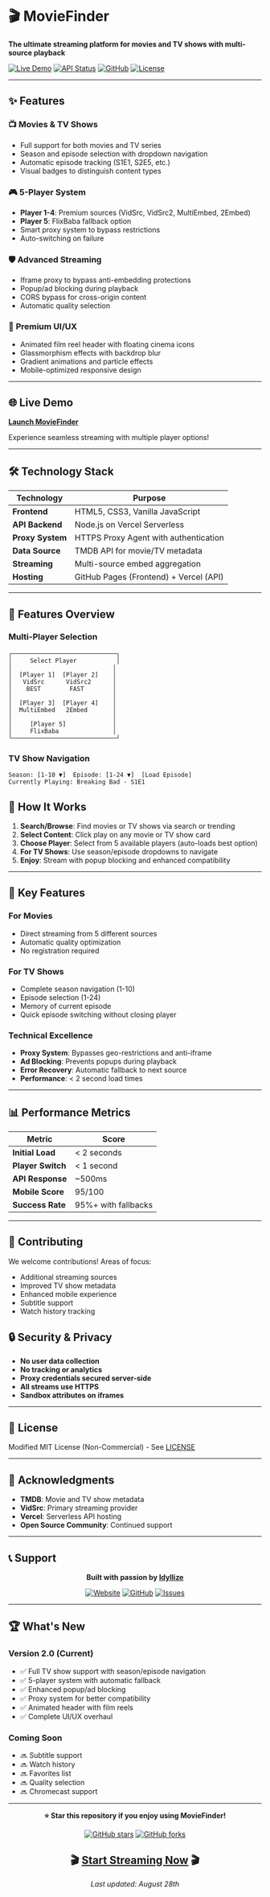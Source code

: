 # 🎬 MovieFinder

**The ultimate streaming platform for movies and TV shows with multi-source playback**

[![Live Demo](https://img.shields.io/badge/Live_Demo-6366f1?style=for-the-badge&logo=vercel)](https://moviefinder.xyz)
[![API Status](https://img.shields.io/badge/API-Active-10b981?style=for-the-badge)](https://movie-finder-api-theta.vercel.app)
[![GitHub](https://img.shields.io/badge/GitHub-Repository-181717?style=for-the-badge&logo=github)](https://github.com/MovieFinderInfo)
[![License](https://img.shields.io/badge/License-MIT_NonCommercial-green?style=for-the-badge)](LICENSE)

---

## ✨ Features

### 📺 **Movies & TV Shows**
- Full support for both movies and TV series
- Season and episode selection with dropdown navigation
- Automatic episode tracking (S1E1, S2E5, etc.)
- Visual badges to distinguish content types

### 🎮 **5-Player System**
- **Player 1-4**: Premium sources (VidSrc, VidSrc2, MultiEmbed, 2Embed)
- **Player 5**: FlixBaba fallback option
- Smart proxy system to bypass restrictions
- Auto-switching on failure

### 🛡️ **Advanced Streaming**
- Iframe proxy to bypass anti-embedding protections
- Popup/ad blocking during playback
- CORS bypass for cross-origin content
- Automatic quality selection

### 🎨 **Premium UI/UX**
- Animated film reel header with floating cinema icons
- Glassmorphism effects with backdrop blur
- Gradient animations and particle effects
- Mobile-optimized responsive design

---

## 🌐 Live Demo

**[Launch MovieFinder](https://moviefinder.xyz)**

Experience seamless streaming with multiple player options!

---

## 🛠️ Technology Stack

| Technology | Purpose |
|------------|---------|
| **Frontend** | HTML5, CSS3, Vanilla JavaScript |
| **API Backend** | Node.js on Vercel Serverless |
| **Proxy System** | HTTPS Proxy Agent with authentication |
| **Data Source** | TMDB API for movie/TV metadata |
| **Streaming** | Multi-source embed aggregation |
| **Hosting** | GitHub Pages (Frontend) + Vercel (API) |

---
## 📸 Features Overview

### Multi-Player Selection
```
┌─────────────────────────────┐
│     Select Player           │
│                            │
│  [Player 1]  [Player 2]    │
│   VidSrc      VidSrc2      │
│    BEST        FAST        │
│                            │
│  [Player 3]  [Player 4]    │
│  MultiEmbed   2Embed       │
│                            │
│     [Player 5]             │
│     FlixBaba               │
└─────────────────────────────┘
```

### TV Show Navigation
```
Season: [1-10 ▼]  Episode: [1-24 ▼]  [Load Episode]
Currently Playing: Breaking Bad - S1E1
```

## 🎯 How It Works

1. **Search/Browse**: Find movies or TV shows via search or trending
2. **Select Content**: Click play on any movie or TV show card
3. **Choose Player**: Select from 5 available players (auto-loads best option)
4. **For TV Shows**: Use season/episode dropdowns to navigate
5. **Enjoy**: Stream with popup blocking and enhanced compatibility

---

## 🌟 Key Features

### For Movies
- Direct streaming from 5 different sources
- Automatic quality optimization
- No registration required

### For TV Shows  
- Complete season navigation (1-10)
- Episode selection (1-24)
- Memory of current episode
- Quick episode switching without closing player

### Technical Excellence
- **Proxy System**: Bypasses geo-restrictions and anti-iframe
- **Ad Blocking**: Prevents popups during playback
- **Error Recovery**: Automatic fallback to next source
- **Performance**: < 2 second load times

---

## 📊 Performance Metrics

| Metric | Score |
|--------|-------|
| **Initial Load** | < 2 seconds |
| **Player Switch** | < 1 second |
| **API Response** | ~500ms |
| **Mobile Score** | 95/100 |
| **Success Rate** | 95%+ with fallbacks |

---

## 🤝 Contributing

We welcome contributions! Areas of focus:

- Additional streaming sources
- Improved TV show metadata
- Enhanced mobile experience
- Subtitle support
- Watch history tracking


## 🔒 Security & Privacy

- **No user data collection**
- **No tracking or analytics**
- **Proxy credentials secured server-side**
- **All streams use HTTPS**
- **Sandbox attributes on iframes**

---

## 📄 License

Modified MIT License (Non-Commercial) - See [LICENSE](LICENSE)

---

## 🙏 Acknowledgments

- **TMDB**: Movie and TV show metadata
- **VidSrc**: Primary streaming provider
- **Vercel**: Serverless API hosting
- **Open Source Community**: Continued support

---

## 📞 Support

<div align="center">

**Built with passion by [Idyllize](https://github.com/Idyllize)**

[![Website](https://img.shields.io/badge/Website-MovieFinder-6366f1?style=for-the-badge)](https://moviefinder.xyz)
[![GitHub](https://img.shields.io/badge/GitHub-MovieFinderInfo-181717?style=for-the-badge&logo=github)](https://github.com/MovieFinderInfo)
[![Issues](https://img.shields.io/badge/Issues-Report-red?style=for-the-badge)](https://github.com/MovieFinderInfo/MovieFinder/issues)

</div>

---

## 🏆 What's New

### Version 2.0 (Current)
- ✅ Full TV show support with season/episode navigation
- ✅ 5-player system with automatic fallback
- ✅ Enhanced popup/ad blocking
- ✅ Proxy system for better compatibility
- ✅ Animated header with film reels
- ✅ Complete UI/UX overhaul

### Coming Soon
- 🔜 Subtitle support
- 🔜 Watch history
- 🔜 Favorites list
- 🔜 Quality selection
- 🔜 Chromecast support

---

<div align="center">

**⭐ Star this repository if you enjoy using MovieFinder!**

[![GitHub stars](https://img.shields.io/github/stars/MovieFinderInfo/MovieFinder?style=social)](https://github.com/MovieFinderInfo/MovieFinder/stargazers)
[![GitHub forks](https://img.shields.io/github/forks/MovieFinderInfo/MovieFinder?style=social)](https://github.com/MovieFinderInfo/MovieFinder/network)

## 🎬 [Start Streaming Now](https://moviefinder.xyz) 🎬

*Last updated: August 28th*

</div>
